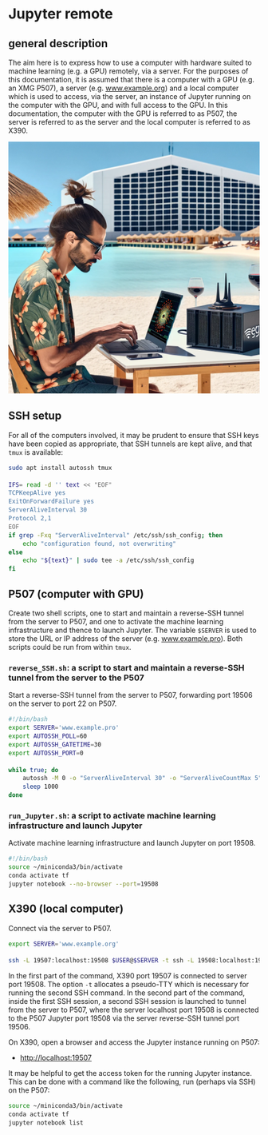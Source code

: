 # Jupyter remote

## general description

The aim here is to express how to use a computer with hardware suited to machine learning (e.g. a GPU) remotely, via a server. For the purposes of this documentation, it is assumed that there is a computer with a GPU (e.g. an XMG P507), a server (e.g. www.example.org) and a local computer which is used to access, via the server, an instance of Jupyter running on the computer with the GPU, and with full access to the GPU. In this documentation, the computer with the GPU is referred to as P507, the server is referred to as the server and the local computer is referred to as X390.

![](https://raw.githubusercontent.com/wdbm/Psychedelic_Machine_Learning_in_the_Cenozoic_Era/master/media/2024-04-24T2045Z.png)

## SSH setup

For all of the computers involved, it may be prudent to ensure that SSH keys have been copied as appropriate, that SSH tunnels are kept alive, and that `tmux` is available:

```Bash
sudo apt install autossh tmux

IFS= read -d '' text << "EOF"
TCPKeepAlive yes
ExitOnForwardFailure yes
ServerAliveInterval 30
Protocol 2,1
EOF
if grep -Fxq "ServerAliveInterval" /etc/ssh/ssh_config; then
    echo "configuration found, not overwriting"
else
    echo "${text}" | sudo tee -a /etc/ssh/ssh_config
fi
```

## P507 (computer with GPU)

Create two shell scripts, one to start and maintain a reverse-SSH tunnel from the server to P507, and one to activate the machine learning infrastructure and thence to launch Jupyter. The variable `$SERVER` is used to store the URL or IP address of the server (e.g. www.example.pro). Both scripts could be run from within `tmux`.

### `reverse_SSH.sh`: a script to start and maintain a reverse-SSH tunnel from the server to the P507

Start a reverse-SSH tunnel from the server to P507, forwarding port 19506 on the server to port 22 on P507.

```Bash
#!/bin/bash
export SERVER='www.example.pro'
export AUTOSSH_POLL=60
export AUTOSSH_GATETIME=30
export AUTOSSH_PORT=0

while true; do
    autossh -M 0 -o "ServerAliveInterval 30" -o "ServerAliveCountMax 5" -R 19506:localhost:22 $SERVER
    sleep 1000
done
```

### `run_Jupyter.sh`: a script to activate machine learning infrastructure and launch Jupyter

Activate machine learning infrastructure and launch Jupyter on port 19508.

```Bash
#!/bin/bash
source ~/miniconda3/bin/activate
conda activate tf
jupyter notebook --no-browser --port=19508
```

## X390 (local computer)

Connect via the server to P507.

```Bash
export SERVER='www.example.org'

ssh -L 19507:localhost:19508 $USER@$SERVER -t ssh -L 19508:localhost:19508 $USER@localhost -p 19506
```

In the first part of the command, X390 port 19507 is connected to server port 19508. The option `-t` allocates a pseudo-TTY which is necessary for running the second SSH command. In the second part of the command, inside the first SSH session, a second SSH session is launched to tunnel from the server to P507, where the server localhost port 19508 is connected to the P507 Jupyter port 19508 via the server reverse-SSH tunnel port 19506.

On X390, open a browser and access the Jupyter instance running on P507:

- <http://localhost:19507>

It may be helpful to get the access token for the running Jupyter instance. This can be done with a command like the following, run (perhaps via SSH) on the P507:

```Bash
source ~/miniconda3/bin/activate
conda activate tf
jupyter notebook list
```
